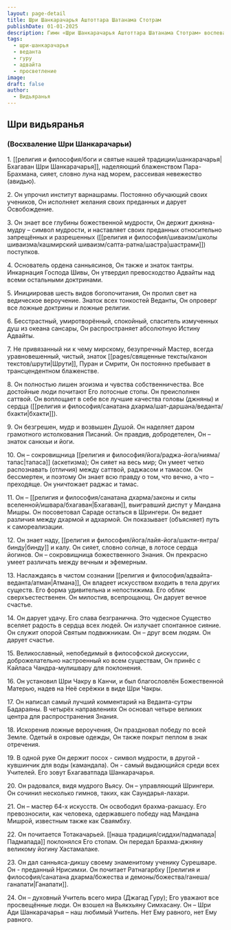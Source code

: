 ```yaml
---
layout: page-detail
title: Шри Шанкарачарья Аштоттара Шатанама Стотрам
publishDate: 01-01-2025
description: Гимн «Шри Шанкарачарья Аштоттара Шатанама Стотрам» воспевает качества и заслуги Ади Шанкары - великого учителя адвайта-веданты. В стихах подчёркивается его божественная мудрость, бесстрастие, милосердие, способность различать вечное и преходящее, а также роль реформатора, основателя ордена санньясинов и победителя в философских диспутах. Шанкарачарья представлен как воплощение Шивы, источник вдохновения и освобождения для всех ищущих истины.
tags:
  - шри-шанкарачарья
  - веданта
  - гуру
  - адвайта
  - просветление
image: 
draft: false
author:
  - Видьяранья
---
```


## Шри видьяранья

  
### (Восхваление Шри Шанкарачарьи)

 1\. [[религия и философия/боги и святые нашей традиции/шанкарачарья|Бхагаван Шри Шанкарачарья]], наделяющий блаженством Пара-Брахмана, сияет, словно луна над морем, рассеивая невежество (авидью).

 2\. Он упрочил институт варнашрамы. Постоянно обучающий своих учеников, Он исполняет желания своих преданных и дарует Освобождение.

 3\. Он знает все глубины божественной мудрости, Он держит джняна-мудру – символ мудрости, и наставляет своих преданных относительно запрещённых и разрешенных ([[религия и философия/шиваизм/школы шиваизма/кашмирский шиваизм/сапта-ратна/шастра|шастрами]]) поступков.

 4\. Основатель ордена санньясинов, Он также и знаток тантры. Инкарнация Господа Шивы, Он утвердил превосходство Адвайты над всеми остальными доктринами.

 5\. Инициировав шесть видов богопочитания, Он пролил свет на ведическое вероучение. Знаток всех тонкостей Веданты, Он опроверг все ложные доктрины и ложные религии.

 6\. Бесстрастный, умиротворённый, спокойный, спаситель измученных душ из океана сансары, Он распространяет абсолютную Истину Адвайты.

 7\. Не привязанный ни к чему мирскому, безупречный Мастер, всегда уравновешенный, чистый, знаток [[pages/священные тексты/канон текстов/шрути|Шрути]], Пуран и Смрити, Он постоянно пребывает в трансцендентном блаженстве.

 8\. Он полностью лишен эгоизма и чувства собственничества. Все достойные люди почитают Его лотосные стопы. Он преисполнен саттвой. Он воплощает в себе все лучшие качества головы (джняны) и сердца ([[религия и философия/санатана дхарма/шат-даршана/веданта/бхакти|бхакти]]).

 9\. Он безгрешен, мудр и возвышен Душой. Он наделяет даром грамотного истолкования Писаний. Он правдив, добродетелен, Он – знаток санкхьи и йоги.

 10\. Он – сокровищница [[религия и философия/йога/раджа-йога/нияма/тапас|тапаса]] (аскетизма); Он сияет на весь мир; Он умеет четко распознавать (отличия) между саттвой, раджасом и тамасом. Он бессмертен, и поэтому Он знает всю правду о том, что вечно, а что – преходяще. Он уничтожает раджас и тамас.

 11\. Он – [[религия и философия/санатана дхарма/законы и силы вселенной/ишвара/бхагаван|Бхагаван]], выигравший диспут у Мандана Мишры. Он посоветовал Сараде остаться в Шрингери. Он ведает различия между дхармой и адхармой. Он показывает (объясняет) путь к самореализации.

 12\. Он знает наду, [[религия и философия/йога/лайя-йога/шакти-янтра/бинду|бинду]] и калу. Он сияет, словно солнце, в лотосе сердца йогинов. Он – сокровищница божественного Знания. Он прекрасно умеет различать между вечным и эфемерным.

 13\. Наслаждаясь в чистом сознании [[религия и философия/адвайта-веданта/атман|Атмана]], Он владеет искусством входить в тела других существ. Его форма удивительна и непостижима. Его облик сверхъестественен. Он милостив, всепрощающ. Он дарует вечное счастье.

 14\. Он дарует удачу. Его слава безгранична. Это чудесное Существо вселяет радость в сердца всех людей. Он излучает спонтанное сияние. Он служит опорой Святым подвижникам. Он – друг всем людям. Он дарует счастье.

 15\. Великославный, непобедимый в философской дискуссии, доброжелательно настроенный ко всем существам, Он принёс с Кайласа Чандра-мулишвару для поклонения.

 16\. Он установил Шри Чакру в Канчи, и был благословлён Божественной Матерью, надев на Неё серёжки в виде Шри Чакры.

 17\. Он написал самый лучший комментарий на Веданта-сутры Бадараяны. В четырёх направлениях Он основал четыре великих центра для распространения Знания.

 18\. Искоренив ложные вероучения, Он праздновал победу по всей Земле. Одетый в охровые одежды, Он также покрыт пеплом в знак отречения.

 19\. В одной руке Он держит посох - символ мудрости, в другой - кувшинчик для воды (камандала). Он - самый выдающийся среди всех Учителей. Его зовут Бхагаватпада Шанкарачарья.

 20\. Он радовался, видя мудрого Вьясу. Он – управляющий Шрингери. Он сочинил несколько гимнов, таких, как Саундарья-лахари.

 21\. Он – мастер 64-х искусств. Он освободил брахма-ракшасу. Его превозносили, как человека, одержавшего победу над Мандана Мишрой, известным также как Сваямбху.

 22\. Он почитается Тотакачарьей. [[наша традиция/сиддхи/падмапада|Падмапада]] поклонялся Его стопам. Он передал Брахма-джняну великому йогину Хастамалаке.

 23\. Он дал санньяса-дикшу своему знаменитому ученику Сурешваре. Он - преданный Нрисимхи. Он почитает Ратнагарбху [[религия и философия/санатана дхарма/божества и демоны/божества/ганеша/ганапати|Ганапати]].

 24\. Он – духовный Учитель всего мира (Джагад Гуру); Его уважают все просвещённые люди. Он взошел на Вьякхьяну Симхасану. Он – Шри Ади Шанкарачарья – наш любимый Учитель. Нет Ему равного, нет Ему равного.

